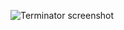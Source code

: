 ![Terminator screenshot](https://github.com/pedrohrb7/nvim-config/blob/trunk/terminator.png?raw=true)
